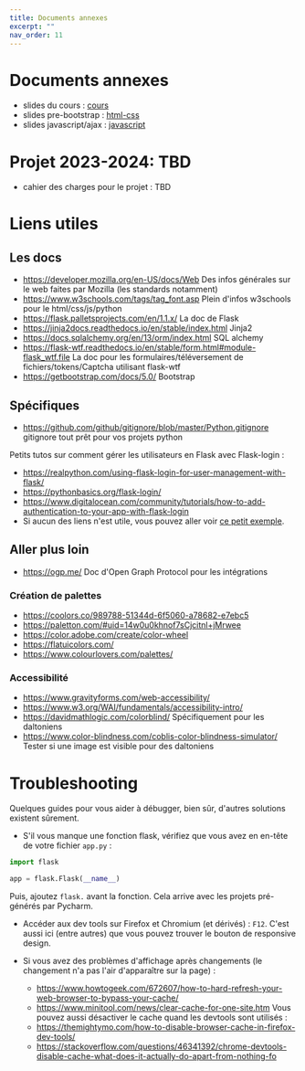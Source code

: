 ```yaml
---
title: Documents annexes
excerpt: ""
nav_order: 11
---
```


# Documents annexes

- slides du cours : [cours](assets/pdf/slides.pdf)
- slides pre-bootstrap : [html-css](https://0xc0de.fr/courses/Domaine/2018/slides/html-css/)
- slides javascript/ajax : [javascript](https://0xc0de.fr/courses/Domaine/2018/slides/js-ajax/)

# Projet 2023-2024: TBD

- cahier des charges pour le projet : TBD<!--[UE-Web-CdC-2021.pdf](assets/pdf/UE-Web-CdC-2022.pdf)-->


# Liens utiles

## Les docs

- <https://developer.mozilla.org/en-US/docs/Web> Des infos générales sur le web faites par Mozilla (les standards notamment)
- <https://www.w3schools.com/tags/tag_font.asp> Plein d'infos w3schools pour le html/css/js/python
- <https://flask.palletsprojects.com/en/1.1.x/> La doc de Flask
- <https://jinja2docs.readthedocs.io/en/stable/index.html> Jinja2
- <https://docs.sqlalchemy.org/en/13/orm/index.html> SQL alchemy
- <https://flask-wtf.readthedocs.io/en/stable/form.html#module-flask_wtf.file> La doc pour les formulaires/téléversement de fichiers/tokens/Captcha utilisant flask-wtf
- <https://getbootstrap.com/docs/5.0/> Bootstrap

## Spécifiques

- <https://github.com/github/gitignore/blob/master/Python.gitignore> gitignore tout prêt pour vos projets python

Petits tutos sur comment gérer les utilisateurs en Flask avec Flask-login :
- <https://realpython.com/using-flask-login-for-user-management-with-flask/>
- <https://pythonbasics.org/flask-login/>
- <https://www.digitalocean.com/community/tutorials/how-to-add-authentication-to-your-app-with-flask-login>
- Si aucun des liens n'est utile, vous pouvez aller voir [ce petit exemple](https://github.com/TeachingAndResearch/ue_web_example/archive/authentication_example.zip).

## Aller plus loin

- <https://ogp.me/> Doc d'Open Graph Protocol pour les intégrations

### Création de palettes

- <https://coolors.co/989788-51344d-6f5060-a78682-e7ebc5>
- <https://paletton.com/#uid=14w0u0khnof7sCjcitnl+jMrwee>
- <https://color.adobe.com/create/color-wheel>
- <https://flatuicolors.com/>
- <https://www.colourlovers.com/palettes/>

### Accessibilité

- <https://www.gravityforms.com/web-accessibility/>
- <https://www.w3.org/WAI/fundamentals/accessibility-intro/>
- <https://davidmathlogic.com/colorblind/> Spécifiquement pour les daltoniens
- <https://www.color-blindness.com/coblis-color-blindness-simulator/> Tester si une image est visible pour des daltoniens


# Troubleshooting

Quelques guides pour vous aider à débugger, bien sûr, d'autres solutions existent sûrement.


- S'il vous manque une fonction flask, vérifiez que vous avez en en-tête de votre fichier `app.py` :

```python
import flask

app = flask.Flask(__name__)
```

Puis, ajoutez `flask.` avant la fonction. Cela arrive avec les projets pré-générés par Pycharm.

- Accéder aux dev tools sur Firefox et Chromium (et dérivés) : `F12`. C'est aussi ici (entre autres) que vous pouvez trouver le bouton de responsive design.


- Si vous avez des problèmes d'affichage après changements (le changement n'a pas l'air d'apparaître sur la page) :
  - <https://www.howtogeek.com/672607/how-to-hard-refresh-your-web-browser-to-bypass-your-cache/>
  - <https://www.minitool.com/news/clear-cache-for-one-site.htm>
  Vous pouvez aussi désactiver le cache quand les devtools sont utilisés :
  - <https://themightymo.com/how-to-disable-browser-cache-in-firefox-dev-tools/>
  - <https://stackoverflow.com/questions/46341392/chrome-devtools-disable-cache-what-does-it-actually-do-apart-from-nothing-fo>
